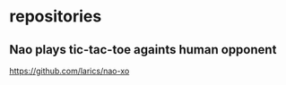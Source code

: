


# repositories


## Nao plays tic-tac-toe againts human opponent
https://github.com/larics/nao-xo






